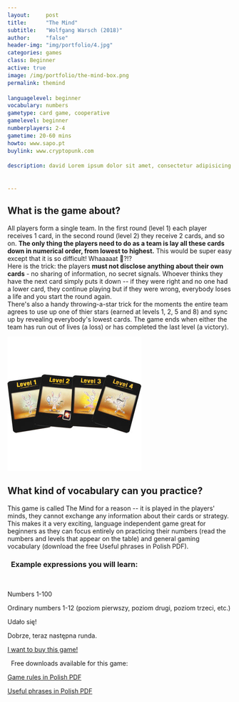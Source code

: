 ```yaml
---
layout:     post
title:      "The Mind"
subtitle:   "Wolfgang Warsch (2018)"
author:     "false"
header-img: "img/portfolio/4.jpg"
categories: games 
class: Beginner
active: true
image: /img/portfolio/the-mind-box.png
permalink: themind

languagelevel: beginner
vocabulary: numbers
gametype: card game, cooperative
gamelevel: beginner
numberplayers: 2-4
gametime: 20-60 mins
howto: www.sapo.pt
buylink: www.cryptopunk.com

description: david Lorem ipsum dolor sit amet, consectetur adipisicing elit, sed do eiusmod tempor incididunt ut labore et dolore magna aliqua. Ut enim ad minim veniam, quis nostrud exercitation ullamco laboris nisi ut aliquip ex ea commodo consequat.


---
```


## What is the game about?

All players form a single team. In the first round (level 1) each player receives 1 card, in the second round (level 2) they receive 2 cards, and so on. **The only thing the players need to do as a team is lay all these cards down in numerical order, from lowest to highest.** This would be super easy except that it is so difficult! Whaaaaat 🤨?!? 
<br>Here is the trick: the players **must not disclose anything about their own cards** - no sharing of information, no secret signals. Whoever thinks they have the next card simply puts it down -- if they were right and no one had a lower card, they continue playing but if they were wrong, everybody loses a life and you start the round again. 
<br>There's also a handy throwing-a-star trick for the moments the entire team agrees to use up one of thier stars (earned at levels 1, 2, 5 and 8) and sync up by revealing everybody's lowest cards. The game ends when either the team has run out of lives (a loss) or has completed the last level (a victory).
 

<img src="/img/portfolio/the-mind-cards.jpg" alt="alt text" width="300" >

## What kind of vocabulary can you practice?

This game is called The Mind for a reason -- it is played in the players' minds, they cannot exchange any information about their cards or strategy. This makes it a very exciting, language independent game great for beginners as they can focus entirely on practicing their numbers (read the numbers and levels that appear on the table) and general gaming vocabulary (download the free Useful phrases in Polish PDF).

<p>

<h3><i class="fa fa-2x fa-commenting fa-fw wow bounceIn text-primary" aria-hidden="true"></i>&nbsp; Example expressions you will learn:</h3>
<br>

<p>Numbers 1-100</p>
<p>Ordinary numbers 1-12 (poziom pierwszy, poziom drugi, poziom trzeci, etc.)</p>
<p>Udało się!</p>
<p>Dobrze, teraz następna runda.</p>

</p>

<a href="" class="btn btn-outline btn-xl page-scroll">I want to buy this game!</a>
<br>

<p><i class="fa fa-2x fa-download fa-fw wow bounceIn text-primary" aria-hidden="true"></i>&nbsp; Free downloads available for this game: </p>

[Game rules in Polish PDF](https://www.google.com)

[Useful phrases in Polish PDF](https://www.google.com)






